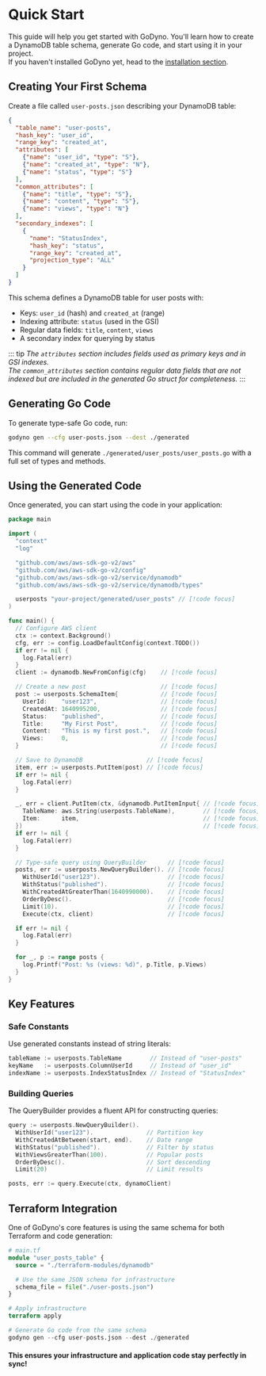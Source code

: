 # Quick Start

This guide will help you get started with GoDyno. You'll learn how to create a DynamoDB table schema, generate Go code, and start using it in your project.  
If you haven't installed GoDyno yet, head to the [installation section](https://go-dyno.madpixels.io/en/v0.0.1-alpha/guide/installation).

## Creating Your First Schema

Create a file called `user-posts.json` describing your DynamoDB table:
```json
{
  "table_name": "user-posts",
  "hash_key": "user_id",
  "range_key": "created_at",
  "attributes": [
    {"name": "user_id", "type": "S"},
    {"name": "created_at", "type": "N"},
    {"name": "status", "type": "S"}
  ],
  "common_attributes": [
    {"name": "title", "type": "S"},
    {"name": "content", "type": "S"},
    {"name": "views", "type": "N"}
  ],
  "secondary_indexes": [
    {
      "name": "StatusIndex",
      "hash_key": "status",
      "range_key": "created_at",
      "projection_type": "ALL"
    }
  ]
}
```

This schema defines a DynamoDB table for user posts with:
- Keys: `user_id` (hash) and `created_at` (range)
- Indexing attribute: `status` (used in the GSI)
- Regular data fields: `title`, `content`, `views`
- A secondary index for querying by status

::: tip
_The `attributes` section includes fields used as primary keys and in GSI indexes._  
_The `common_attributes` section contains regular data fields that are not indexed but are included in the generated Go struct for completeness._
:::

## Generating Go Code

To generate type-safe Go code, run:
```bash
godyno gen --cfg user-posts.json --dest ./generated
```

This command will generate `./generated/user_posts/user_posts.go` with a full set of types and methods.

## Using the Generated Code

Once generated, you can start using the code in your application:
```go
package main

import (
  "context"
  "log"

  "github.com/aws/aws-sdk-go-v2/aws"
  "github.com/aws/aws-sdk-go-v2/config"
  "github.com/aws/aws-sdk-go-v2/service/dynamodb"
  "github.com/aws/aws-sdk-go-v2/service/dynamodb/types"

  userposts "your-project/generated/user_posts" // [!code focus]
)

func main() {
  // Configure AWS client
  ctx := context.Background()
  cfg, err := config.LoadDefaultConfig(context.TODO())
  if err != nil {
    log.Fatal(err)
  }
  client := dynamodb.NewFromConfig(cfg)    // [!code focus]

  // Create a new post                     // [!code focus]
  post := userposts.SchemaItem{            // [!code focus]
    UserId:    "user123",                  // [!code focus]
    CreatedAt: 1640995200,                 // [!code focus]
    Status:    "published",                // [!code focus]
    Title:     "My First Post",            // [!code focus]
    Content:   "This is my first post.",   // [!code focus]
    Views:     0,                          // [!code focus]
  }                                        // [!code focus]

  // Save to DynamoDB                  // [!code focus]
  item, err := userposts.PutItem(post) // [!code focus]
  if err != nil {
    log.Fatal(err)
  }

  _, err = client.PutItem(ctx, &dynamodb.PutItemInput{ // [!code focus]
    TableName: aws.String(userposts.TableName),        // [!code focus]
    Item:      item,                                   // [!code focus]
  })                                                   // [!code focus]
  if err != nil {
    log.Fatal(err)
  }

  // Type-safe query using QueryBuilder      // [!code focus]
  posts, err := userposts.NewQueryBuilder(). // [!code focus]
    WithUserId("user123").                   // [!code focus]
    WithStatus("published").                 // [!code focus]
    WithCreatedAtGreaterThan(1640990000).    // [!code focus]
    OrderByDesc().                           // [!code focus]
    Limit(10).                               // [!code focus]
    Execute(ctx, client)                     // [!code focus]

  if err != nil {
    log.Fatal(err)
  }

  for _, p := range posts {
    log.Printf("Post: %s (views: %d)", p.Title, p.Views)
  }
}
```

## Key Features

### Safe Constants

Use generated constants instead of string literals:
```go
tableName := userposts.TableName        // Instead of "user-posts"
keyName   := userposts.ColumnUserId     // Instead of "user_id"
indexName := userposts.IndexStatusIndex // Instead of "StatusIndex"
```

### Building Queries

The QueryBuilder provides a fluent API for constructing queries:
```go
query := userposts.NewQueryBuilder().
  WithUserId("user123").               // Partition key
  WithCreatedAtBetween(start, end).    // Date range
  WithStatus("published").             // Filter by status
  WithViewsGreaterThan(100).           // Popular posts
  OrderByDesc().                       // Sort descending
  Limit(20)                            // Limit results

posts, err := query.Execute(ctx, dynamoClient)
```

## Terraform Integration

One of GoDyno's core features is using the same schema for both Terraform and code generation:
```tf
# main.tf
module "user_posts_table" {
  source = "./terraform-modules/dynamodb"

  # Use the same JSON schema for infrastructure
  schema_file = file("./user-posts.json")
}

# Apply infrastructure
terraform apply

# Generate Go code from the same schema
godyno gen --cfg user-posts.json --dest ./generated
```

#### This ensures your infrastructure and application code stay perfectly in sync!
